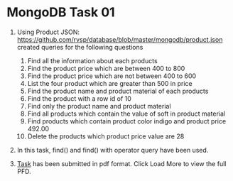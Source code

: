 # MongoDB Task 01

1. Using Product JSON: https://github.com/rvsp/database/blob/master/mongodb/product.json created queries for the following questions

    1. Find all the information about each products
    2. Find the product price which are between 400 to 800
    3. Find the product price which are not between 400 to 600
    4. List the four product which are greater than 500 in price 
    5. Find the product name and product material of each products
    6. Find the product with a row id of 10
    7. Find only the product name and product material
    8. Find all products which contain the value of soft in product material 
    9. Find products which contain product color indigo  and product price 492.00
    10. Delete the products which product price value are 28

2. In this task, find() and find() with operator query have been used.
3. [Task](./MongoDB%20Task%2001.pdf) has been submitted in pdf format. Click Load More to view the full PFD.


